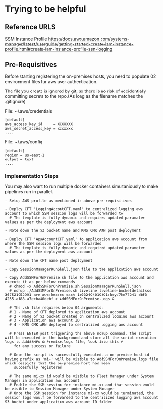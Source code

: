 # Trying to be helpful

## Reference URLS

SSM Instance Profile
https://docs.aws.amazon.com/systems-manager/latest/userguide/getting-started-create-iam-instance-profile.html#create-iam-instance-profile-ssn-logging

## Pre-Requisitives

Before starting registering the on-premises hosts, you need to populate 02 environment files fur aws user authentication. 

The file you create is ignored by git, so there is no risk of accidentially committing secrets to the repo.(As long as the filename matches the .gitignore)

File: ~/.aws/credentials
```
[default]
aws_access_key_id     = XXXXXXX
aws_secret_access_key = xxxxxxx
....
```

File: ~/.aws/config 
```
[default]
region = us-east-1
output = text
....
```

### Implementation Steps



You may also want to run multiple docker containers simultaniously to make pipelines run in parallel. 

```
- Setup AWS profile as mentioned in above pre-requisitives

- Deploy CFT 'LoggingAccontCFT.yaml' to centralized logging aws account to which SSM session logs will be forwarded to
  # The template is fully dynamic and requires updated paramater values as per the deployment aws account

- Note down the S3 bucket name and KMS CMK ARN post deployment

- Deploy CFT 'AppAccountCFT.yaml' to application aws account from where the SSM session logs will be forwarded
  # The template is fully dynamic and required updated parameter values as per the deployment aws account

- Note down the CFT name post deployment

- Copy SessionManagerRunShell.json file to the application aws account

- Copy AddSSMForOnPremise.sh file to the application aws account and execute it as per below commands
  # chmod +x AddSSMForOnPremise.sh SessionManagerRunShell.json
  # nohup ./AddSSMForOnPremise.sh Liveline liveline-bucketdetailsss 367521952991 arn:aws:kms:us-east-1:082494019291:key/7be77241-dbf3-4255-af88-a7ecba80debf > AddSSMForOnPremise.logs &
  
  # The .sh file requires below 04 arguments:
  # 1 - Name of CFT deployed to application aws account
  # 2 - Name of S3 bucket created on centralized logging aws account
  # 3 - Application aws account ID
  # 4 - KMS CMK ARN deployed to centralized logging aws account
  
  # Press ENTER post triggering the above nohup command, the script will be executed in the background and store all the script execution logs to AddSSMForOnPremise.logs file, look into this #  
    for any success or failure
  
  # Once the script is successfully executed, a on-premise host id having prefix as 'mi-' will be visible to AddSSMForOnPremise.logs file which despicts that the on-premise host has been 
    succesfully registered
  
  # The same mi-xx id would be visible to Fleet Manager under System Manager in application aws account
  # Enable the SSM session for instance mi-xx and that session would be visible to Session Manager under System Manager
  # Once the SSM session for instance mi-xx would be terminated, the session logs woulf be forwarded to the centralized logging aws account S3 bucket under application aws account ID folder